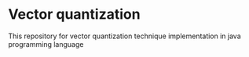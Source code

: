 # Vector quantization
This repository for vector quantization technique implementation in java programming language
